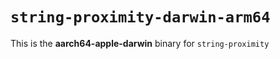 # `string-proximity-darwin-arm64`

This is the **aarch64-apple-darwin** binary for `string-proximity`

